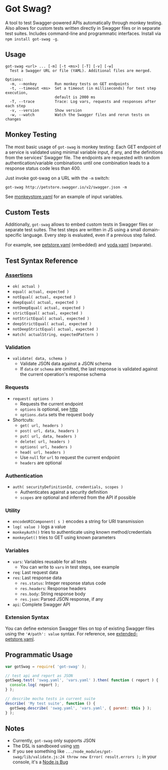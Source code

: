 # Got Swag?

A tool to test Swagger-powered APIs automatically through monkey testing.
Also allows for custom tests written directly in Swagger files
or in separate test suites.
Includes command-line and programmatic interfaces.
Install via `npm install got-swag -g`.

## Usage

```
got-swag <url> ... [-m] [-t <ms>] [-T] [-v] [-w]
  Test a Swagger URL or file (YAML). Additional files are merged.

Options:
  -m, --monkey        Run monkey tests on GET endpoints
  -t, --timeout <ms>  Set a timeout (in milliseconds) for test step execution,
                      default is 2000 ms
  -T, --trace         Trace: Log vars, requests and responses after each step
  -v, --version       Show version
  -w, --watch         Watch the Swagger files and rerun tests on changes
```


## Monkey Testing

The most basic usage of `got-swag` is monkey testing:
Each GET endpoint of a service is validated using minimal variable
input, if any, and the definitions from the services' Swagger file.
The endpoints are requested with random authentication/variable combinations
until one combination leads to a response status code less than 400.

Just invoke got-swag on a URL with the `-m` switch:

```
got-swag http://petstore.swagger.io/v2/swagger.json -m
```

See [monkeystore.yaml](examples/monkeystore.yaml) for an example of input variables.


## Custom Tests

Additionally, `got-swag` allows to embed custom tests in Swagger files
or separate test suites.
The test steps are written in JS using a small domain-specific language.
Every step is evaluated, even if a previous step failed.

For example, see [petstore.yaml](examples/petstore.yaml) (embedded) and
[yoda.yaml](examples/yoda.yaml) (separate).


## Test Syntax Reference

### [Assertions](https://nodejs.org/api/assert.html)

- `ok( actual )`
- `equal( actual, expected )`
- `notEqual( actual, expected )`
- `deepEqual( actual, expected )`
- `notDeepEqual( actual, expected )`
- `strictEqual( actual, expected )`
- `notStrictEqual( actual, expected )`
- `deepStrictEqual( actual, expected )`
- `notDeepStrictEqual( actual, expected )`
- `match( actualString, expectedPattern )`

### Validation

- `validate( data, schema )`
  - Validate JSON data against a JSON schema
  - If `data` or `schema` are omitted, the last response is validated against
    the current operation's response schema

### Requests

- `request( options )`
  - Requests the current endpoint
  - `options` is optional, see [http](https://nodejs.org/api/http.html)
  - `options.data` sets the request body
- Shortcuts:
  - `get( url, headers )`
  - `post( url, data, headers )`
  - `put( url, data, headers )`
  - `delete( url, headers )`
  - `options( url, headers )`
  - `head( url, headers )`
  - Use `null` for `url` to request the current endpoint
  - `headers` are optional

### Authentication

- `auth( securityDefinitionId, credentials, scopes )`
  - Authenticates against a security definition
  - `scopes` are optional and inferred from the API if possible

### Utility

- `encodeURIComponent( s )` encodes a string for URI transmission
- `log( value )` logs a value
- `monkeyAuth()` tries to authenticate using known method/credentials
- `monkeyGet()` tries to GET using known parameters

### Variables

- `vars`: Variables reusable for all tests
  - You can write to `vars` in test steps, see example
- `req`: Last request data
- `res`: Last response data
  - `res.status`: Integer response status code
  - `res.headers`: Response headers
  - `res.body`: String response body
  - `res.json`: Parsed JSON response, if any
- `api`: Complete Swagger API

### Extension Syntax

You can define extension Swagger files on top of existing Swagger files
using the `'#/path': value` syntax.
For reference, see [extended-petstore.yaml](examples/extended-petstore.yaml).


## Programmatic Usage

```js
var gotSwag = require( 'got-swag' );

// test api and report as JSON
gotSwag.test( 'swag.yaml', 'vars.yaml' ).then( function ( report ) {
  console.log( report );
} );

// describe mocha tests in current suite
describe( 'My test suite', function () {
  gotSwag.describe( 'swag.yaml', 'vars.yaml', { parent: this } );
} );
```


## Notes

- Currently, `got-swag` only supports JSON
- The DSL is sandboxed using [vm](https://nodejs.org/api/vm.html)
- If you see something like
  `.../node_modules/got-swag/lib/validate.js:24 throw new Error( result.errors );`
  in your console, it's a [Node.js Bug](https://github.com/nodejs/node/issues/7397)

